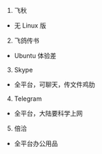 1. 飞秋
  - 无 Linux 版
2. 飞鸽传书
  - Ubuntu 体验差
3. Skype
  - 全平台，可聊天，传文件鸡肋
4. Telegram
  - 全平台，大陆要科学上网
5. 倍洽
  - 全平台办公用品

